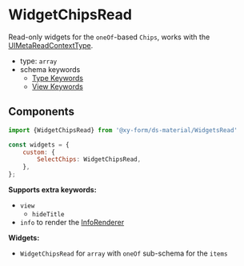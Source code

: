 # WidgetChipsRead

Read-only widgets for the `oneOf`-based `Chips`, works with the [UIMetaReadContextType](/docs/core-meta#read-context).

- type: `array`
- schema keywords
    - [Type Keywords](/docs/schema#type-string)
    - [View Keywords](/docs/schema#view-keyword)

## Components

```js
import {WidgetChipsRead} from '@xy-form/ds-material/WidgetsRead'

const widgets = {
    custom: {
        SelectChips: WidgetChipsRead,
    },
};
```

**Supports extra keywords:**

- `view`
    - `hideTitle`
- `info` to render the [InfoRenderer](/docs/ds-material/Component/InfoRenderer)

**Widgets:**

- `WidgetChipsRead` for `array` with `oneOf` sub-schema for the `items`
